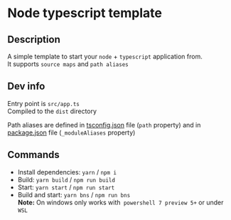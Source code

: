 # Node typescript template

## Description

A simple template to start your `node` + `typescript` application from. \
It supports `source maps` and `path aliases` 

## Dev info

Entry point is `src/app.ts` \
Compiled to the `dist` directory

Path aliases are defined in [tsconfig.json](tsconfig.json) file (`path` property) and in [package.json](package.json) file (`_moduleAliases` property)

## Commands

- Install dependencies: `yarn` / `npm i`
- Build: `yarn build` / `npm run build`
- Start: `yarn start` / `npm run start`
- Build and start: `yarn bns` / `npm run bns` \
**Note:** On windows only works with` powershell 7 preview 5+` or under `WSL`
